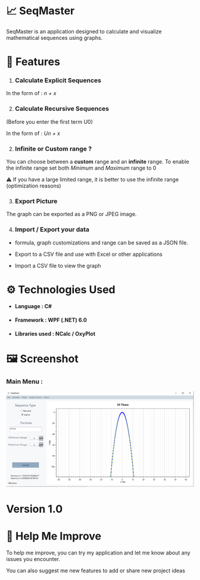 # 📈 SeqMaster

SeqMaster is an application  designed to calculate and visualize mathematical sequences using graphs.


# 🚀 Features

1. ### Calculate Explicit Sequences

In the form of : *n + x*

2. ### Calculate Recursive Sequences

(Before you enter the first term U0)

In the form of : *Un + x*

2. ### Infinite or Custom range ?

You can choose between a __custom__ range and an __infinite__ range. To enable the infinite range set both *Minimum* and *Maximum* range to 0

⚠️ If you have a large limited range, it is better to use the infinite range (optimization reasons)

3. ### Export Picture

The graph can be exported as a PNG or JPEG image.

4. ### Import / Export your data

- formula, graph customizations and range can be saved as a JSON file.

- Export to a CSV file and use with Excel or other applications

- Import a CSV file to view the graph 


# ⚙ Technologies Used

- #### Language : C#

- #### Framework : WPF (.NET) 6.0

- #### Libraries used : NCalc / OxyPlot

# 🖼 Screenshot

### Main Menu :

![App Screenshot](Picture/MainMenu.png)

# Version 1.0

# 🙂 Help Me Improve

To help me improve, you can try my application and let me know about any issues you encounter.

You can also suggest me new features to add or share new project ideas
